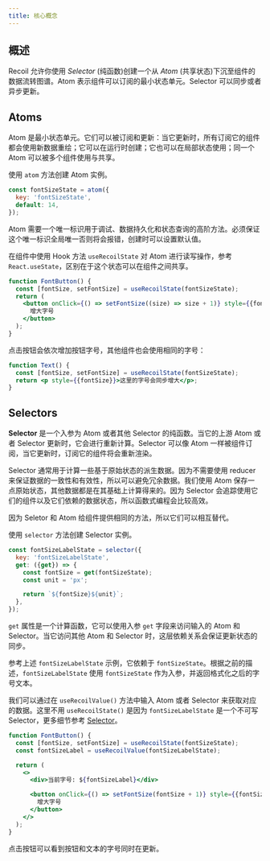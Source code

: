 ```yaml
---
title: 核心概念
---
```


## 概述

Recoil 允许你使用 _Selector_ (纯函数)创建一个从 _Atom_ (共享状态)下沉至组件的数据流转图谱。Atom 表示组件可以订阅的最小状态单元。Selector 可以同步或者异步更新。

## Atoms

Atom 是最小状态单元。它们可以被订阅和更新：当它更新时，所有订阅它的组件都会使用新数据重绘；它可以在运行时创建；它也可以在局部状态使用；同一个 Atom 可以被多个组件使用与共享。

使用 `atom` 方法创建 Atom 实例。

```javascript
const fontSizeState = atom({
  key: 'fontSizeState',
  default: 14,
});
```

Atom 需要一个唯一标识用于调试、数据持久化和状态查询的高阶方法。必须保证这个唯一标识全局唯一否则将会报错，创建时可以设置默认值。

在组件中使用 Hook 方法 `useRecoilState` 对 Atom 进行读写操作，参考 `React.useState`，区别在于这个状态可以在组件之间共享。

```jsx
function FontButton() {
  const [fontSize, setFontSize] = useRecoilState(fontSizeState);
  return (
    <button onClick={() => setFontSize((size) => size + 1)} style={{fontSize}}>
      增大字号
    </button>
  );
}
```

点击按钮会依次增加按钮字号，其他组件也会使用相同的字号：

```jsx
function Text() {
  const [fontSize, setFontSize] = useRecoilState(fontSizeState);
  return <p style={{fontSize}}>这里的字号会同步增大</p>;
}
```

## Selectors

**Selector** 是一个入参为 Atom 或者其他 Selector 的纯函数。当它的上游 Atom 或者 Selector 更新时，它会进行重新计算。Selector 可以像 Atom 一样被组件订阅，当它更新时，订阅它的组件将会重新渲染。

Selector 通常用于计算一些基于原始状态的派生数据。因为不需要使用 reducer 来保证数据的一致性和有效性，所以可以避免冗余数据。我们使用 Atom 保存一点原始状态，其他数据都是在其基础上计算得来的。因为 Selector 会追踪使用它们的组件以及它们依赖的数据状态，所以函数式编程会比较高效。

因为 Seletor 和 Atom 给组件提供相同的方法，所以它们可以相互替代。

使用 `selector` 方法创建 Selector 实例。

```javascript
const fontSizeLabelState = selector({
  key: 'fontSizeLabelState',
  get: ({get}) => {
    const fontSize = get(fontSizeState);
    const unit = 'px';

    return `${fontSize}${unit}`;
  },
});
```

`get` 属性是一个计算函数，它可以使用入参 `get` 字段来访问输入的 Atom 和 Selector。当它访问其他 Atom 和 Selector 时，这层依赖关系会保证更新状态的同步。

参考上述 `fontSizeLabelState` 示例，它依赖于 `fontSizeState`。根据之前的描述，`fontSizeLabelState` 使用 `fontSizeState` 作为入参，并返回格式化之后的字号文本。

我们可以通过在 `useRecoilValue()` 方法中输入 Atom 或者 Selector 来获取对应的数据。这里不用 `useRecoilState()` 是因为 `fontSizeLabelState` 是一个不可写 Selector，更多细节参考 [Selector](/docs/api-reference/core/selector)。

```jsx
function FontButton() {
  const [fontSize, setFontSize] = useRecoilState(fontSizeState);
  const fontSizeLabel = useRecoilValue(fontSizeLabelState);

  return (
    <>
      <div>当前字号: ${fontSizeLabel}</div>

      <button onClick={() => setFontSize(fontSize + 1)} style={{fontSize}}>
        增大字号
      </button>
    </>
  );
}
```

点击按钮可以看到按钮和文本的字号同时在更新。
